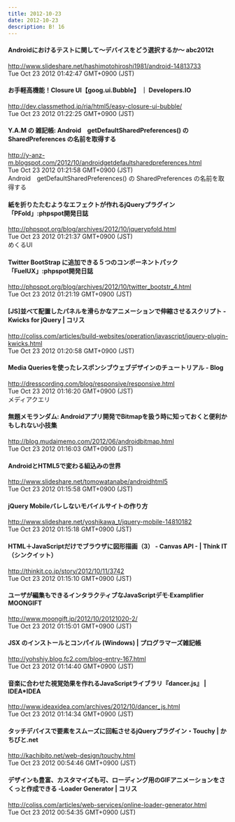 ```yaml
---
title: 2012-10-23
date: 2012-10-23
description: B! 16
---
```


#### Androidにおけるテストに関して〜デバイスをどう選択するか〜 abc2012t
http://www.slideshare.net/hashimotohiroshi1981/android-14813733<br>
Tue Oct 23 2012 01:42:47 GMT+0900 (JST)<br>


#### お手軽高機能！Closure UI【goog.ui.Bubble】 ｜ Developers.IO
http://dev.classmethod.jp/ria/html5/easy-closure-ui-bubble/<br>
Tue Oct 23 2012 01:22:25 GMT+0900 (JST)<br>


#### Y.A.M の 雑記帳: Android　getDefaultSharedPreferences() の SharedPreferences の名前を取得する
http://y-anz-m.blogspot.com/2012/10/androidgetdefaultsharedpreferences.html<br>
Tue Oct 23 2012 01:21:58 GMT+0900 (JST)<br>
Android　getDefaultSharedPreferences() の SharedPreferences の名前を取得する


#### 紙を折りたたむようなエフェクトが作れるjQueryプラグイン「PFold」:phpspot開発日誌
http://phpspot.org/blog/archives/2012/10/jquerypfold.html<br>
Tue Oct 23 2012 01:21:37 GMT+0900 (JST)<br>
めくるUI


#### Twitter BootStrap に追加できる５つのコンポーネントパック「FuelUX」:phpspot開発日誌
http://phpspot.org/blog/archives/2012/10/twitter_bootstr_4.html<br>
Tue Oct 23 2012 01:21:19 GMT+0900 (JST)<br>


####   [JS]並べて配置したパネルを滑らかなアニメーションで伸縮させるスクリプト -Kwicks for jQuery | コリス
http://coliss.com/articles/build-websites/operation/javascript/jquery-plugin-kwicks.html<br>
Tue Oct 23 2012 01:20:58 GMT+0900 (JST)<br>


#### Media Queriesを使ったレスポンシブウェブデザインのチュートリアル - Blog
http://dresscording.com/blog/responsive/responsive.html<br>
Tue Oct 23 2012 01:16:20 GMT+0900 (JST)<br>
メディアクエリ


#### 無題メモランダム: Androidアプリ開発でBitmapを扱う時に知っておくと便利かもしれない小技集
http://blog.mudaimemo.com/2012/06/androidbitmap.html<br>
Tue Oct 23 2012 01:16:03 GMT+0900 (JST)<br>


#### AndroidとHTML5で変わる組込みの世界
http://www.slideshare.net/tomowatanabe/androidhtml5<br>
Tue Oct 23 2012 01:15:58 GMT+0900 (JST)<br>


#### jQuery Mobileバレしないモバイルサイトの作り方
http://www.slideshare.net/yoshikawa_t/jquery-mobile-14810182<br>
Tue Oct 23 2012 01:15:18 GMT+0900 (JST)<br>


#### HTML＋JavaScriptだけでブラウザに図形描画（3） - Canvas API - | Think IT（シンクイット）
http://thinkit.co.jp/story/2012/10/11/3742<br>
Tue Oct 23 2012 01:15:10 GMT+0900 (JST)<br>


#### ユーザが編集もできるインタラクティブなJavaScriptデモ·Examplifier MOONGIFT
http://www.moongift.jp/2012/10/20121020-2/<br>
Tue Oct 23 2012 01:15:01 GMT+0900 (JST)<br>


####  JSX のインストールとコンパイル (Windows) | プログラマーズ雑記帳
http://yohshiy.blog.fc2.com/blog-entry-167.html<br>
Tue Oct 23 2012 01:14:40 GMT+0900 (JST)<br>


#### 音楽に合わせた視覚効果を作れるJavaScriptライブラリ『dancer.js』 | IDEA*IDEA
http://www.ideaxidea.com/archives/2012/10/dancer_js.html<br>
Tue Oct 23 2012 01:14:34 GMT+0900 (JST)<br>


#### タッチデバイスで要素をスムーズに回転させるjQueryプラグイン・Touchy | かちびと.net
http://kachibito.net/web-design/touchy.html<br>
Tue Oct 23 2012 00:54:46 GMT+0900 (JST)<br>


####   デザインも豊富、カスタマイズも可、ローディング用のGIFアニメーションをさくっと作成できる -Loader Generator | コリス
http://coliss.com/articles/web-services/online-loader-generator.html<br>
Tue Oct 23 2012 00:54:35 GMT+0900 (JST)<br>


